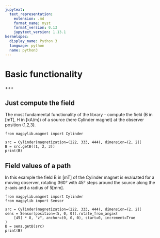 ```yaml
---
jupytext:
  text_representation:
    extension: .md
    format_name: myst
    format_version: 0.13
    jupytext_version: 1.13.1
kernelspec:
  display_name: Python 3
  language: python
  name: python3
---
```


# Basic functionality

+++

## Just compute the field

The most fundamental functionality of the library - compute the field (B in \[mT\], H in \[kA/m\]) of a
source (here Cylinder magnet) at the observer position (1,2,3).

```{code-cell} ipython3
from magpylib.magnet import Cylinder

src = Cylinder(magnetization=(222, 333, 444), dimension=(2, 2))
B = src.getB((1, 2, 3))
print(B)
```

## Field values of a path

In this example the field B in \[mT\] of the Cylinder magnet is evaluated for a moving observer,
rotating 360° with 45° steps around the source along the z-axis and a radius of 5\[mm\].

```{code-cell} ipython3
from magpylib.magnet import Cylinder
from magpylib import Sensor

src = Cylinder(magnetization=(222, 333, 444), dimension=(2, 2))
sens = Sensor(position=(5, 0, 0)).rotate_from_angax(
    [45] * 8, "z", anchor=(0, 0, 0), start=0, increment=True
)
B = sens.getB(src)
print(B)
```
